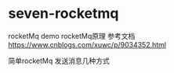 # seven-rocketmq
rocketMq demo
rocketMq原理 
参考文档 https://www.cnblogs.com/xuwc/p/9034352.html

简单rocketMq 发送消息几种方式
